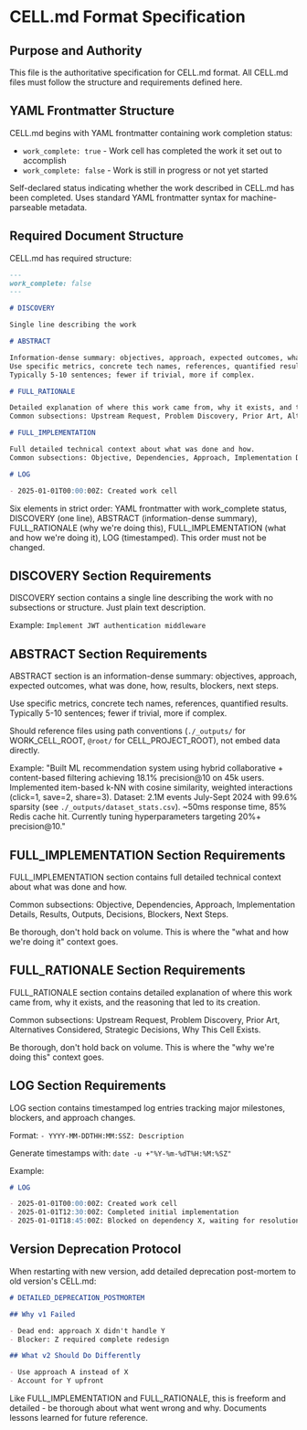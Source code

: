 # CELL.md Format Specification

## Purpose and Authority

This file is the authoritative specification for CELL.md format. All CELL.md files must follow the structure and requirements defined here.

## YAML Frontmatter Structure

CELL.md begins with YAML frontmatter containing work completion status:

- `work_complete: true` - Work cell has completed the work it set out to accomplish
- `work_complete: false` - Work is still in progress or not yet started

Self-declared status indicating whether the work described in CELL.md has been completed. Uses standard YAML frontmatter syntax for machine-parseable metadata.

## Required Document Structure

CELL.md has required structure:

```markdown
---
work_complete: false
---

# DISCOVERY

Single line describing the work

# ABSTRACT

Information-dense summary: objectives, approach, expected outcomes, what was done, how, results, blockers, next steps.
Use specific metrics, concrete tech names, references, quantified results.
Typically 5-10 sentences; fewer if trivial, more if complex.

# FULL_RATIONALE

Detailed explanation of where this work came from, why it exists, and the reasoning that led to its creation.
Common subsections: Upstream Request, Problem Discovery, Prior Art, Alternatives Considered, Strategic Decisions, Why This Cell Exists.

# FULL_IMPLEMENTATION

Full detailed technical context about what was done and how.
Common subsections: Objective, Dependencies, Approach, Implementation Details, Results, Outputs, Decisions, Blockers, Next Steps.

# LOG

- 2025-01-01T00:00:00Z: Created work cell
```

Six elements in strict order: YAML frontmatter with work_complete status, DISCOVERY (one line), ABSTRACT (information-dense summary), FULL_RATIONALE (why we're doing this), FULL_IMPLEMENTATION (what and how we're doing it), LOG (timestamped). This order must not be changed.

## DISCOVERY Section Requirements

DISCOVERY section contains a single line describing the work with no subsections or structure. Just plain text description.

Example: `Implement JWT authentication middleware`

## ABSTRACT Section Requirements

ABSTRACT section is an information-dense summary: objectives, approach, expected outcomes, what was done, how, results, blockers, next steps.

Use specific metrics, concrete tech names, references, quantified results.
Typically 5-10 sentences; fewer if trivial, more if complex.

Should reference files using path conventions (`./_outputs/` for WORK_CELL_ROOT, `@root/` for CELL_PROJECT_ROOT), not embed data directly.

Example: "Built ML recommendation system using hybrid collaborative + content-based filtering achieving 18.1% precision@10 on 45k users. Implemented item-based k-NN with cosine similarity, weighted interactions (click=1, save=2, share=3). Dataset: 2.1M events July-Sept 2024 with 99.6% sparsity (see `./_outputs/dataset_stats.csv`). ~50ms response time, 85% Redis cache hit. Currently tuning hyperparameters targeting 20%+ precision@10."

## FULL_IMPLEMENTATION Section Requirements

FULL_IMPLEMENTATION section contains full detailed technical context about what was done and how.

Common subsections: Objective, Dependencies, Approach, Implementation Details, Results, Outputs, Decisions, Blockers, Next Steps.

Be thorough, don't hold back on volume. This is where the "what and how we're doing it" context goes.

## FULL_RATIONALE Section Requirements

FULL_RATIONALE section contains detailed explanation of where this work came from, why it exists, and the reasoning that led to its creation.

Common subsections: Upstream Request, Problem Discovery, Prior Art, Alternatives Considered, Strategic Decisions, Why This Cell Exists.

Be thorough, don't hold back on volume. This is where the "why we're doing this" context goes.

## LOG Section Requirements

LOG section contains timestamped log entries tracking major milestones, blockers, and approach changes.

Format: `- YYYY-MM-DDTHH:MM:SSZ: Description`

Generate timestamps with: `date -u +"%Y-%m-%dT%H:%M:%SZ"`

Example:

```markdown
# LOG

- 2025-01-01T00:00:00Z: Created work cell
- 2025-01-01T12:30:00Z: Completed initial implementation
- 2025-01-01T18:45:00Z: Blocked on dependency X, waiting for resolution
```

## Version Deprecation Protocol

When restarting with new version, add detailed deprecation post-mortem to old version's CELL.md:

```markdown
# DETAILED_DEPRECATION_POSTMORTEM

## Why v1 Failed

- Dead end: approach X didn't handle Y
- Blocker: Z required complete redesign

## What v2 Should Do Differently

- Use approach A instead of X
- Account for Y upfront
```

Like FULL_IMPLEMENTATION and FULL_RATIONALE, this is freeform and detailed - be thorough about what went wrong and why. Documents lessons learned for future reference.
